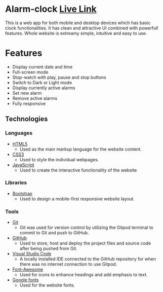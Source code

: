 # Alarm-clock [Live Link](https://tridevverma.github.io/Alarm-clock/)
This is a web app for both mobile and desktop devices which has basic clock functionalities. It has clean and attractive UI combined with powerfull features. 
Whole website is extreamy simple, intuitive and easy to use.

# Features
+ Display current date and time
+ Full-screen mode
+ Stop-watch with play, pause and stop buttons
+ Switch to Dark or Light mode
+ Display currently active alarms
+ Set new alarm
+ Remove active alarms
+ Fully responsive

## Technologies ##

### Languages ###

- [HTML5](https://developer.mozilla.org/en-US/docs/Web/HTML)
  - Used as the main markup language for the website content.
- [CSS3](https://developer.mozilla.org/en-US/docs/Web/CSS)
  - Used to style the individual webpages.
- [JavaScript](https://developer.mozilla.org/en-US/docs/Web/JavaScript)
  - Used to create the interactive functionality of the website
  
### Libraries ###

- [Bootstrap](https://getbootstrap.com/)
  - Used to design a mobile-first responsive website layout.
  
### Tools ###

- [Git](https://git-scm.com/)
  - Git was used for version control by utilizing the Gitpod terminal to commit to Git and push to GitHub.
- [GitHub](https://github.com/)
  - Used to store, host and deploy the project files and source code after being pushed from Git.
- [Visual Studio Code](https://code.visualstudio.com/)
  - A locally installed IDE connected to the GitHub repository for when there was no internet connection to use Gitpod.
- [Font-Awesome](https://fontawesome.com/icons?d=gallery)
  - Used for icons to enhance headings and add emphasis to text.
- [Google fonts](https://fonts.google.com/)
  - Used for the website fonts.

